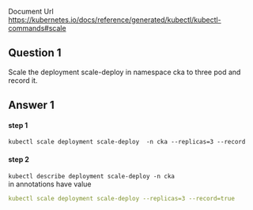Document Url  
https://kubernetes.io/docs/reference/generated/kubectl/kubectl-commands#scale
## Question 1
Scale the deployment scale-deploy in namespace cka to three pod and record it.
## Answer 1
#### step 1
`kubectl scale deployment scale-deploy  -n cka --replicas=3 --record` 
#### step 2
`kubectl describe deployment scale-deploy -n cka`  
in annotations have value
```yaml
kubectl scale deployment scale-deploy --replicas=3 --record=true
```
